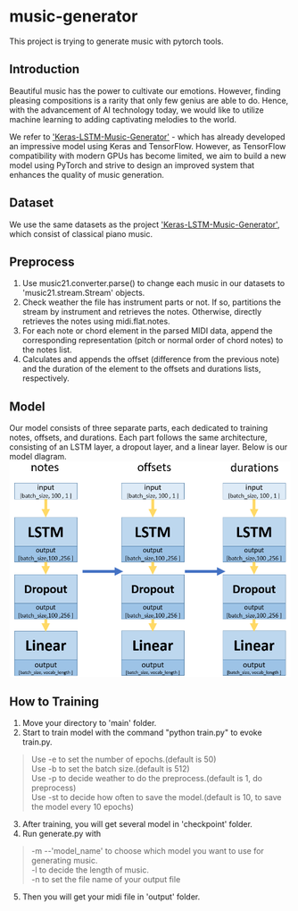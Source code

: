 # music-generator

This project is trying to generate music with pytorch tools.

## Introduction

Beautiful music has the power to cultivate our emotions. However, finding pleasing compositions is a rarity that only few genius are able to do. Hence, with the advancement of AI technology today, we would like to utilize machine learning to adding captivating melodies to the world.

We refer to ['Keras-LSTM-Music-Generator'](https://github.com/jordan-bird/Keras-LSTM-Music-Generator) - which has already developed an impressive model using Keras and TensorFlow. However, as TensorFlow compatibility with modern GPUs has become limited, we aim to build a new model using PyTorch and strive to design an improved system that enhances the quality of music generation.

## Dataset

We use the same datasets as the project ['Keras-LSTM-Music-Generator'](https://github.com/jordan-bird/Keras-LSTM-Music-Generator), which consist of classical piano music.

## Preprocess

1. Use music21.converter.parse() to change each music in our datasets to 'music21.stream.Stream' objects.
2. Check weather the file has instrument parts or not. If so, partitions the stream by instrument and retrieves the notes. Otherwise, directly retrieves the notes using midi.flat.notes.
3. For each note or chord element in the parsed MIDI data, append the corresponding representation (pitch or normal order of chord notes) to the notes list.
4. Calculates and appends the offset (difference from the previous note) and the duration of the element to the offsets and durations lists, respectively. 

## Model

Our model consists of three separate parts, each dedicated to training notes, offsets, and durations. Each part follows the same architecture, consisting of an LSTM layer, a dropout layer, and a linear layer. Below is our model dlagram.
![LSTM Model Diagram](model.png)

## How to Training

1. Move your directory to 'main' folder.
2. Start to train model with the command "python train.py" to evoke train.py.
> Use -e to set the number of epochs.(default is 50)  
Use -b to set the batch size.(default is 512)  
Use -p to decide weather to do the preprocess.(default is 1, do preprocess)  
Use -st to decide how often to save the model.(default is 10, to save the model every 10 epochs)

3. After training, you will get several model in 'checkpoint' folder.
4. Run generate.py with
> -m --'model_name' to choose which model you want to use for generating music.  
-l to decide the length of music.  
-n to set the file name of your output file

5. Then you will get your midi file in 'output' folder.

